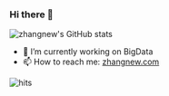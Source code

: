 ### Hi there 👋

![zhangnew's GitHub stats](https://github-readme-stats.vercel.app/api?username=zhangnew&show_icons=true&theme=radical)

- 🔭 I’m currently working on BigData
- 📫 How to reach me: [zhangnew.com](https://zhangnew.com)

![hits](https://hits.zhangnew.com//api/count/hits.gif?url=https://github.com/zhangnew)

<!--
**zhangnew/zhangnew** is a ✨ _special_ ✨ repository because its `README.md` (this file) appears on your GitHub profile.

Here are some ideas to get you started:

- 🔭 I’m currently working on ...
- 🌱 I’m currently learning ...
- 👯 I’m looking to collaborate on ...
- 🤔 I’m looking for help with ...
- 💬 Ask me about ...
- 📫 How to reach me: ...
- 😄 Pronouns: ...
- ⚡ Fun fact: ...
-->

